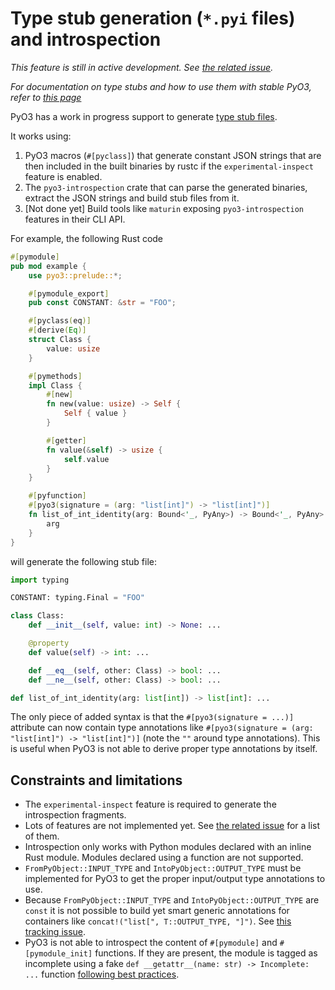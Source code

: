 # Type stub generation (`*.pyi` files) and introspection

*This feature is still in active development. See [the related issue](https://github.com/PyO3/pyo3/issues/5137).*

*For documentation on type stubs and how to use them with stable PyO3, refer to [this page](python-typing-hints.md)*

PyO3 has a work in progress support to generate [type stub files](https://typing.python.org/en/latest/spec/distributing.html#stub-files).

It works using:

1. PyO3 macros (`#[pyclass]`) that generate constant JSON strings that are then included in the built binaries by rustc if the `experimental-inspect` feature is enabled.
2. The `pyo3-introspection` crate that can parse the generated binaries, extract the JSON strings and build stub files from it.
3. \[Not done yet\] Build tools like `maturin` exposing `pyo3-introspection` features in their CLI API.

For example, the following Rust code

```rust
#[pymodule]
pub mod example {
    use pyo3::prelude::*;

    #[pymodule_export]
    pub const CONSTANT: &str = "FOO";

    #[pyclass(eq)]
    #[derive(Eq)]
    struct Class {
        value: usize
    }

    #[pymethods]
    impl Class {
        #[new]
        fn new(value: usize) -> Self {
            Self { value }
        }

        #[getter]
        fn value(&self) -> usize {
            self.value
        }
    }

    #[pyfunction]
    #[pyo3(signature = (arg: "list[int]") -> "list[int]")]
    fn list_of_int_identity(arg: Bound<'_, PyAny>) -> Bound<'_, PyAny> {
        arg
    }
}
```

will generate the following stub file:

```python
import typing

CONSTANT: typing.Final = "FOO"

class Class:
    def __init__(self, value: int) -> None: ...

    @property
    def value(self) -> int: ...

    def __eq__(self, other: Class) -> bool: ...
    def __ne__(self, other: Class) -> bool: ...

def list_of_int_identity(arg: list[int]) -> list[int]: ...
```

The only piece of added syntax is that the `#[pyo3(signature = ...)]` attribute can now contain type annotations like `#[pyo3(signature = (arg: "list[int]") -> "list[int]")]` (note the `""` around type annotations).
This is useful when PyO3 is not able to derive proper type annotations by itself.

## Constraints and limitations

- The `experimental-inspect` feature is required to generate the introspection fragments.
- Lots of features are not implemented yet.
  See [the related issue](https://github.com/PyO3/pyo3/issues/5137) for a list of them.
- Introspection only works with Python modules declared with an inline Rust module.
  Modules declared using a function are not supported.
- `FromPyObject::INPUT_TYPE` and `IntoPyObject::OUTPUT_TYPE` must be implemented for PyO3 to get the proper input/output type annotations to use.
- Because `FromPyObject::INPUT_TYPE` and `IntoPyObject::OUTPUT_TYPE` are `const` it is not possible to build yet smart generic annotations for containers like `concat!("list[", T::OUTPUT_TYPE, "]")`.
  See [this tracking issue](https://github.com/rust-lang/rust/issues/76560).
- PyO3 is not able to introspect the content of `#[pymodule]` and `#[pymodule_init]` functions.
  If they are present, the module is tagged as incomplete using a fake `def __getattr__(name: str) -> Incomplete: ...` function [following best practices](https://typing.python.org/en/latest/guides/writing_stubs.html#incomplete-stubs).

